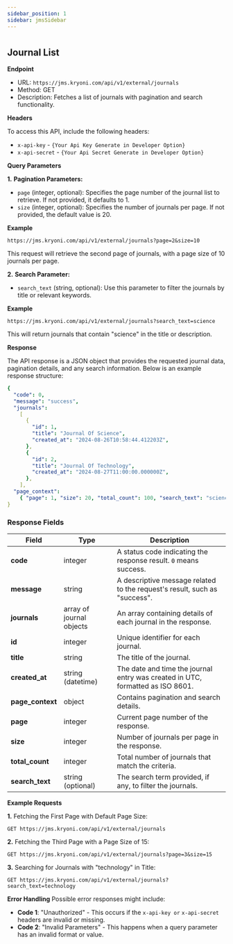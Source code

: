 ```yaml
---
sidebar_position: 1
sidebar: jmsSidebar
---
```


#

## **Journal List**

**Endpoint**

- URL: `https://jms.kryoni.com/api/v1/external/journals`
- Method: GET
- Description: Fetches a list of journals with pagination and search functionality.

**Headers**

To access this API, include the following headers:

- `x-api-key` - `{Your Api Key Generate in Developer Option}`
- `x-api-secret` - `{Your Api Secret Generate in Developer Option}`

**Query Parameters**

**1.** **Pagination Parameters:**

- `page` (integer, optional): Specifies the page number of the journal list to retrieve. If not provided, it defaults to 1.
- `size` (integer, optional): Specifies the number of journals per page. If not provided, the default value is 20.

**Example**

```plaintext
https://jms.kryoni.com/api/v1/external/journals?page=2&size=10
```

This request will retrieve the second page of journals, with a page size of 10 journals per page.

**2.** **Search Parameter:**

- `search_text` (string, optional): Use this parameter to filter the journals by title or relevant keywords.

**Example**

```plaintext
https://jms.kryoni.com/api/v1/external/journals?search_text=science
```

This will return journals that contain "science" in the title or description.

**Response**

The API response is a JSON object that provides the requested journal data, pagination details, and any search information. Below is an example response structure:

```yaml
{
  "code": 0,
  "message": "success",
  "journals":
    [
      {
        "id": 1,
        "title": "Journal Of Science",
        "created_at": "2024-08-26T10:58:44.412203Z",
      },
      {
        "id": 2,
        "title": "Journal Of Technology",
        "created_at": "2024-08-27T11:00:00.000000Z",
      },
    ],
  "page_context":
    { "page": 1, "size": 20, "total_count": 100, "search_text": "science" },
}
```

### Response Fields

| Field            | Type                     | Description                                                                    |
| ---------------- | ------------------------ | ------------------------------------------------------------------------------ |
| **code**         | integer                  | A status code indicating the response result. `0` means success.               |
| **message**      | string                   | A descriptive message related to the request's result, such as "success".      |
| **journals**     | array of journal objects | An array containing details of each journal in the response.                   |
| **id**           | integer                  | Unique identifier for each journal.                                            |
| **title**        | string                   | The title of the journal.                                                      |
| **created_at**   | string (datetime)        | The date and time the journal entry was created in UTC, formatted as ISO 8601. |
| **page_context** | object                   | Contains pagination and search details.                                        |
| **page**         | integer                  | Current page number of the response.                                           |
| **size**         | integer                  | Number of journals per page in the response.                                   |
| **total_count**  | integer                  | Total number of journals that match the criteria.                              |
| **search_text**  | string (optional)        | The search term provided, if any, to filter the journals.                      |

**Example Requests**

**1.** Fetching the First Page with Default Page Size:

```plaintext
GET https://jms.kryoni.com/api/v1/external/journals
```

**2.** Fetching the Third Page with a Page Size of 15:

```plaintext
GET https://jms.kryoni.com/api/v1/external/journals?page=3&size=15
```

**3.** Searching for Journals with "technology" in Title:

```plaintext
GET https://jms.kryoni.com/api/v1/external/journals?search_text=technology
```

**Error Handling**
Possible error responses might include:

- **Code 1**: "Unauthorized" - This occurs if the `x-api-key or` `x-api-secret` headers are invalid or missing.
- **Code 2**: "Invalid Parameters" - This happens when a query parameter has an invalid format or value.
